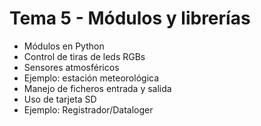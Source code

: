 # Tema 5 - Módulos y librerías

- Módulos en Python
- Control de tiras de leds RGBs
- Sensores atmosféricos
- Ejemplo: estación meteorológica
- Manejo de ficheros entrada y salida
- Uso de tarjeta SD
- Ejemplo: Registrador/Dataloger

